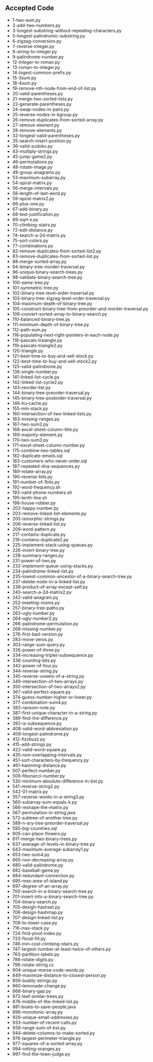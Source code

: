 ## Accepted Code


- 1-two-sum.py
- 2-add-two-numbers.py
- 3-longest-substring-without-repeating-characters.py
- 5-longest-palindromic-substring.py
- 6-zigzag-conversion.py
- 7-reverse-integer.py
- 8-string-to-integer.py
- 9-palindrome-number.py
- 12-integer-to-roman.py
- 13-roman-to-integer.py
- 14-logest-common-prefix.py
- 15-3sum.py
- 18-4sum.py
- 19-remove-nth-node-from-end-of-list.py
- 20-valid-parentheses.py
- 21-merge-two-sorted-lists.py
- 22-generate-parentheses.py
- 24-swap-nodes-in-pairs.py
- 25-reverse-nodes-in-kgroup.py
- 26-remove-duplicates-from-sorted-array.py
- 27-remove-element.py
- 28-remove-elements.py
- 32-longest-valid-parentheses.py
- 35-search-insert-position.py
- 36-valid-sudoku.py
- 43-multiply-strings.py
- 45-jump-game2.py
- 46-permutations.py
- 48-rotate-image.py
- 49-group-anagrams.py
- 53-maximum-subarray.py
- 54-spiral-matrix.py
- 56-merge-intervals.py
- 58-length-of-last-word.py
- 59-spiral-matrix2.py
- 66-plus-one.py
- 67-add-binary.py
- 68-test-justification.py
- 69-sqrt-x.py
- 70-climbing-stairs.py
- 72-edit-distance.py
- 74-search-a-2d-matrix.py
- 75-sort-colors.py
- 77-combinations.py
- 82-remove-duplicates-from-sorted-list2.py
- 83-remove-duplicates-from-sorted-list.py
- 88-merge-sorted-array.py
- 94-binary-tree-inorder-traversal.py
- 96-unique-binary-search-trees.py
- 98-validate-binary-search-tree.py
- 100-same-tree.py
- 101-symmetric-tree.py
- 102-binary-tree-level-order-traversal.py
- 103-binary-tree-zigzag-level-order-traversal.py
- 104-maximum-depth-of-binary-tree.py
- 105-construct-binary-tree-from-preorder-and-inorder-traversal.py
- 108-convert-sorted-array-to-binary-search.py
- 110-balanced-binary-tree.py
- 111-minimum-depth-of-binary-tree.py
- 112-path-sum.py
- 116-populating-next-right-pointers-in-each-node.py
- 118-pascals-traiangle.py
- 119-pascals-triangle2.py
- 120-triangle.py
- 121-best-time-to-buy-and-sell-stock.py
- 122-best-time-to-buy-and-sell-stock2.py
- 125-valid-palindrome.py
- 136-single-number.py
- 141-linked-list-cycle.py
- 142-linked-list-cycle2.py
- 143-reorder-list.py
- 144-binary-tree-preorder-traversal.py
- 145-binary-tree-postorder-traversal.py
- 146-lru-cache.py
- 155-min-stack.py
- 160-intersection-of-two-linked-lists.py
- 163-missing-ranges.py
- 167-two-sum2.py
- 168-excel-sheet-column-title.py
- 169-majority-element.py
- 170-two-sum3.py
- 171-excel-sheet-column-number.py
- 175-combine-two-tables.sql
- 182-duplicate-emails.sql
- 183-customers-who-never-order.sql
- 187-repeated-dna-sequences.py
- 189-rotate-array.py
- 190-reverse-bits.py
- 191-number-of-1bits.py
- 192-word-frequency.sh
- 193-valid-phone-numbers.sh
- 195-tenth-line.sh
- 198-house-robber.py
- 202-happy-number.py
- 203-remove-linked-list-elements.py
- 205-ismorphic-strings.py
- 206-reverse-linked-list.py
- 209-word-pattern.py
- 217-contains-duplicate.py
- 219-contains-duplicate2.py
- 225-implement-stack-using-queues.py
- 226-invert-binary-tree.py
- 228-summary-ranges.py
- 231-power-of-two.py
- 232-implement-queue-using-stacks.py
- 234-palindrome-linked-list.py
- 235-lowest-common-ancestor-of-a-binary-search-tree.py
- 237-delete-node-in-a-linked-list.py
- 238-product-of-array-except-self.py
- 240-search-a-2d-matrix2.py
- 242-valid-anagram.py
- 252-meeting-rooms.py
- 257-binary-tree-paths.py
- 263-ugly-number.py
- 264-ugly-number2.py
- 266-palindrome-permutation.py
- 268-missing-number.py
- 278-first-bad-version.py
- 283-move-zeros.py
- 303-range-sum-query.py
- 326-power-of-three.py
- 334-increasing-triplet-subsequence.py
- 338-counting-bits.py
- 342-power-of-four.py
- 344-reverse-string.py
- 345-reverse-vowels-of-a-string.py
- 349-intersection-of-two-arrays.py
- 350-intersection-of-two-arrays2.py
- 367-valid-perfect-square.py
- 374-guess-number-higher-or-lower.py
- 377-combination-sum4.py
- 383-ransom-note.py
- 387-first-unique-character-in-a-string.py
- 389-find-the-difference.py
- 392-is-subsequence.py
- 408-valid-word-abbreviation.py
- 409-longest-palindrome.py
- 412-fizzbuzz.py
- 415-add-strings.py
- 422-valid-word-square.py
- 435-non-overlapping-intervals.py
- 451-sort-characters-by-frequency.py
- 461-hamming-distance.py
- 507-perfect-number.py
- 509-fibonacci-number.py
- 530-minimum-absolute-difference-in-bst.py
- 541-reverse-string2.py
- 542-01-matrix.py
- 557-reverse-words-in-a-string3.py
- 560-subarray-sum-equals-k.py
- 566-reshape-the-matrix.py
- 567-permutation-in-string.java
- 572-subtree-of-another-tree.py
- 589-n-ary-tree-preorder-traversal.py
- 595-big-countries.sql
- 605-can-place-flowers.py
- 617-merge-two-binary-trees.py
- 637-average-of-levels-in-binary-tree.py
- 643-maximum-average-subarray1.py
- 653-two-sum4.py
- 665-non-decreasing-array.py
- 680-valid-palindrome.py
- 682-baseball-game.py
- 684-redundant-connection.py
- 695-max-area-of-island.py
- 697-degree-of-an-array.py
- 700-search-in-a-binary-search-tree.py
- 701-insert-into-a-binary-search-tree.py
- 704-binary-search.py
- 705-desigh-hashset.py
- 706-design-hashmap.py
- 707-design-linked-list.py
- 709-to-lower-case.py
- 716-max-stack.py
- 724-find-pivot-index.py
- 733-flood-fill.py
- 746-min-cost-climbing-stairs.py
- 747-largest-number-at-least-twice-of-others.py
- 763-partition-labels.py
- 788-rotate-digits.py
- 796-rotate-string.cc
- 804-unique-morse-code-words.py
- 849-maximize-distance-to-closest-person.py
- 859-buddy-strings.py
- 860-lemonade-change.py
- 868-binary-gap.py
- 872-leaf-similar-trees.py
- 876-middle-of-the-linked-list.py
- 881-boats-to-save-people.java
- 896-monotonic-array.py
- 929-unique-email-addresses.py
- 933-number-of-recent-calls.py
- 938-range-sum-of-bst.py
- 944-delete-columns-to-make-sorted.py
- 976-largest-perimeter-triangle.py
- 977-squares-of-a-sorted-array.py
- 994-rotting-oranges.py
- 997-find-the-town-judge.py
